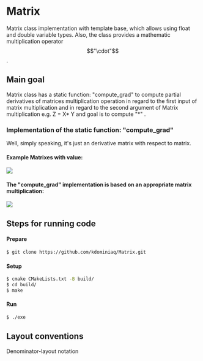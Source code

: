 # Matrix

Matrix class implementation with template base, which allows using float and double variable types. Also, the class provides a mathematic multiplication operator $$"\cdot"$$.
## Main goal
Matrix class has a static function: "compute_grad" to compute partial derivatives of matrices multiplication operation in regard to the first input of matrix multiplication and in regard to the second argument of Matrix multiplication e.g. Z = X* Y and goal is to compute "*" .

### Implementation of the static function: "compute_grad"
Well, simply speaking, it's just an derivative matrix with respect to matrix.
#### Example Matrixes with value:

![](https://i.ibb.co/F5qttK3/matrix-example.png)


#### The "compute_grad" implementation is based on an appropriate matrix multiplication:

![](https://i.ibb.co/Zzz3qzF/matrix.png)

## Steps for running code
#### Prepare
```bash
$ git clone https://github.com/kdominiaq/Matrix.git
```
#### Setup
```bash
$ cmake CMakeLists.txt -B build/
$ cd build/
$ make
```
#### Run
```bash
$ ./exe
```
## Layout conventions
Denominator-layout notation
